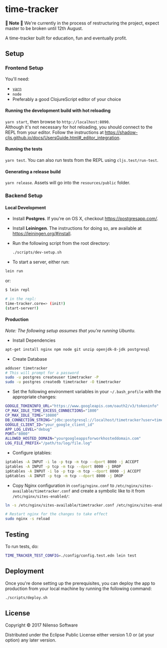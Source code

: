# time-tracker

__🚧 Note 🚧__ We're currently in the process of restructuring the project, expect master to be broken until 12th August.

A time-tracker built for education, fun and eventually profit.

## Setup

### Frontend Setup
You'll need:
* [`yarn`](https://classic.yarnpkg.com/en/docs/install)
* `node`
* Preferably a good ClojureScript editor of your choice

#### Running the development build with hot reloading
`yarn start`, then browse to `http://localhost:8090`.  
Although it's not necessary for hot reloading, you should connect to the REPL from your editor. Follow the instructions at https://shadow-cljs.github.io/docs/UsersGuide.html#_editor_integration.

#### Running the tests
`yarn test`. You can also run tests from the REPL using `cljs.test/run-test`.

#### Generating a release build
`yarn release`. Assets will go into the `resources/public` folder.

### Backend Setup
#### Local Development

- Install **Postgres**. If you're on OS X, checkout https://postgresapp.com/.

- Install **Leiningen**. The instructions for doing so, are available at https://leiningen.org/#install.

- Run the following script from the root directory:

  ```bash
  ./scripts/dev-setup.sh
  ```

- To start a server, either run:

```bash
lein run
```

or:

```bash
$ lein repl

# in the repl:
time-tracker.core=> (init!)
(start-server!)
```

#### Production

*Note: The following setup assumes that you're running Ubuntu.*

- Install Dependencies

``` bash
apt-get install nginx npm node git unzip openjdk-8-jdk postgresql
```

- Create Database

``` bash
adduser timetracker
# This will prompt for a password
sudo -u postgres createuser timetracker -P
sudo -u postgres createdb timetracker -O timetracker
```

- Set the following environment variables in your `~/.bash_profile` with the appropriate changes:

``` bash
GOOGLE_TOKENINFO_URL="https://www.googleapis.com/oauth2/v3/tokeninfo"
CP_MAX_IDLE_TIME_EXCESS_CONNECTIONS="1800"
CP_MAX_IDLE_TIME="10800"
DB_CONNECTION_STRING="jdbc:postgresql://localhost/timetracker?user=timetracker&password=your_password_if_any"
GOOGLE_CLIENT_ID="your_google_client_id"
APP_LOG_LEVEL="debug"
PORT="8000"
ALLOWED_HOSTED_DOMAIN="yourgoogleappsforworkhosteddomain.com"
LOG_FILE_PREFIX="/path/to/log/file.log"
```

- Configure iptables:

``` bash
iptables -A INPUT -i lo -p tcp -m tcp --dport 8000 -j ACCEPT
iptables -A INPUT -p tcp -m tcp --dport 8000 -j DROP
ip6tables -A INPUT -i lo -p tcp -m tcp --dport 8000 -j ACCEPT
ip6tables -A INPUT -p tcp -m tcp --dport 8000 -j DROP
```

- Copy Nginx configuration in `config/nginx.conf` to `/etc/nginx/sites-available/timetracker.conf` and create a symbolic like to it from `/etc/nginx/sites-enabled/`:

```bash
ln -s /etc/nginx/sites-available/timetracker.conf /etc/nginx/sites-enabled/timetracker.conf

# Restart nginx for the changes to take effect
sudo nginx -s reload
```

## Testing

To run tests, do:

```bash
TIME_TRACKER_TEST_CONFIG=./config/config.test.edn lein test
```

## Deployment

Once you're done setting up the prerequisites, you can deploy the app to production from your local machine by running the following command:

``` bash
./scripts/deploy.sh
```

## License

Copyright © 2017 Nilenso Software

Distributed under the Eclipse Public License either version 1.0 or (at
your option) any later version.
